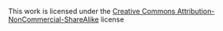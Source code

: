 This work is licensed under the <A href="https://creativecommons.org/licenses/by-nc-sa/4.0/">Creative Commons Attribution-NonCommercial-ShareAlike</A> license

